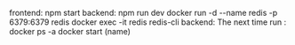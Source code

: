 frontend: npm start
backend: npm run dev
        docker run -d --name redis -p 6379:6379 redis
        docker exec -it redis redis-cli
backend: The next time run :
        docker ps -a 
        docker start (name)
        
